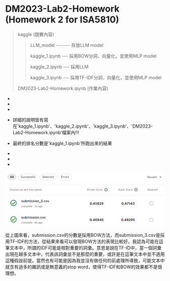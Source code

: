 # DM2023-Lab2-Homework (Homework 2 for ISA5810)

> kaggle (競賽內容)
> 
>> LLM_model ------- 存放LLM model
>> 
>> kaggle_1.ipynb --- 採用BOW分詞、向量化，並使用MLP model
>> 
>> kaggle_2.ipynb --- 採用LLM
>> 
>> kaggle_3.ipynb --- 採用TF-IDF分詞、向量化，並使用MLP model
>> 
> DM2023-Lab2-Homework.ipynb (作業內容)

-

-

-

* 詳細的說明皆有寫在'kaggle_1.ipynb'、'kaggle_2.ipynb'、'kaggle_3.ipynb'、'DM2023-Lab2-Homework.ipynb'檔案內!!!

* 最終的排名分數是'kaggle_1.ipynb'所跑出來的結果

-

-

-

![image](img/pic1.png)

從上圖來看，submission.csv的分數是採用BOW方法，而submission_3.csv是採用TF-IDF的方法，從結果來看可以發現BOW方法的表現比較好。我認為可能在這筆文本中，所謂的IDF可能是相對重要的詞彙。意思是說在TF-ID中，當一個詞彙出現在越多文本中，代表該詞彙並不是那麼的重要，或許是在這筆文本中並不適用這種假設前提。當然也有可能是因為我並沒有做任何的前處理所導致，可能文本中就含有過多的雜訊或是無意義的stop word，使得TF-IDF和BOW的效果都不是很理想。
